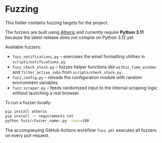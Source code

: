 # Fuzzing

This folder contains fuzzing targets for the project.

The fuzzers are built using [Atheris](https://github.com/google/atheris) and
currently require **Python 3.11** because the latest release does not compile on
Python 3.12 yet.

Available fuzzers:

- `fuzz_notifications.py` – exercises the email formatting utilities in
  `scripts/notifications.py`.
- `fuzz_check_stock.py` – fuzzes helper functions like `within_time_window` and
  `filter_active_subs` from `scripts/check_stock.py`.
- `fuzz_config.py` – reloads the configuration module with random environment
  variables.
- `fuzz_scraper.py` – feeds randomized input to the internal scraping logic
  without launching a real browser.

To run a fuzzer locally:

```bash
pip install atheris
pip install -r requirements.txt
python fuzz/<fuzzer_name>.py -runs=100
```

The accompanying GitHub Actions workflow `fuzz.yml` executes all fuzzers on every
pull request.
